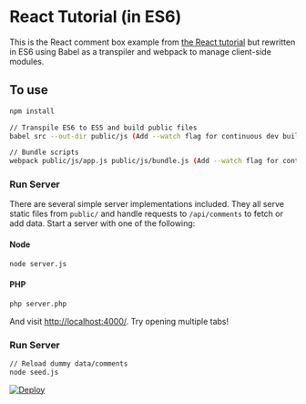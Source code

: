 # React Tutorial (in ES6)

This is the React comment box example from [the React tutorial](http://facebook.github.io/react/docs/tutorial.html) but rewritten in ES6 using Babel as a transpiler and webpack to manage client-side modules.

## To use

```sh
npm install

// Transpile ES6 to ES5 and build public files
babel src --out-dir public/js (Add --watch flag for continuous dev build)

// Bundle scripts
webpack public/js/app.js public/js/bundle.js (Add --watch flag for continuous dev build)
```

### Run Server

There are several simple server implementations included. They all serve static files from `public/` and handle requests to `/api/comments` to fetch or add data. Start a server with one of the following:

#### Node

```sh
node server.js
```

#### PHP
```sh
php server.php
```

And visit <http://localhost:4000/>. Try opening multiple tabs!

### Run Server
```sh
// Reload dummy data/comments
node seed.js
```

[![Deploy](https://www.herokucdn.com/deploy/button.png)](https://heroku.com/deploy)